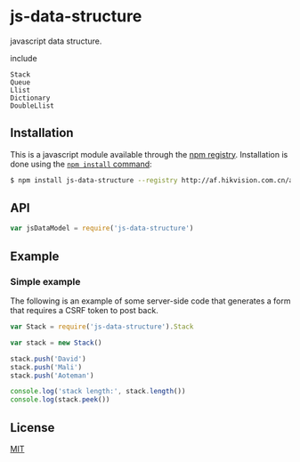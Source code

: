 # js-data-structure

javascript data structure.

include 
```
Stack
Queue
Llist
Dictionary
DoubleLlist
```
## Installation

This is a javascript module available through the
[npm registry](https://www.npmjs.com/). Installation is done using the
[`npm install` command](https://docs.npmjs.com/getting-started/installing-npm-packages-locally):

```sh
$ npm install js-data-structure --registry http://af.hikvision.com.cn/artifactory/api/npm/npm-pbg/
```

## API

<!-- eslint-disable no-unused-vars -->

```js
var jsDataModel = require('js-data-structure')
```

## Example

### Simple example

The following is an example of some server-side code that generates a form
that requires a CSRF token to post back.

```js
var Stack = require('js-data-structure').Stack

var stack = new Stack()

stack.push('David')
stack.push('Mali')
stack.push('Aoteman')

console.log('stack length:', stack.length())
console.log(stack.peek())
```

## License

[MIT](LICENSE)
